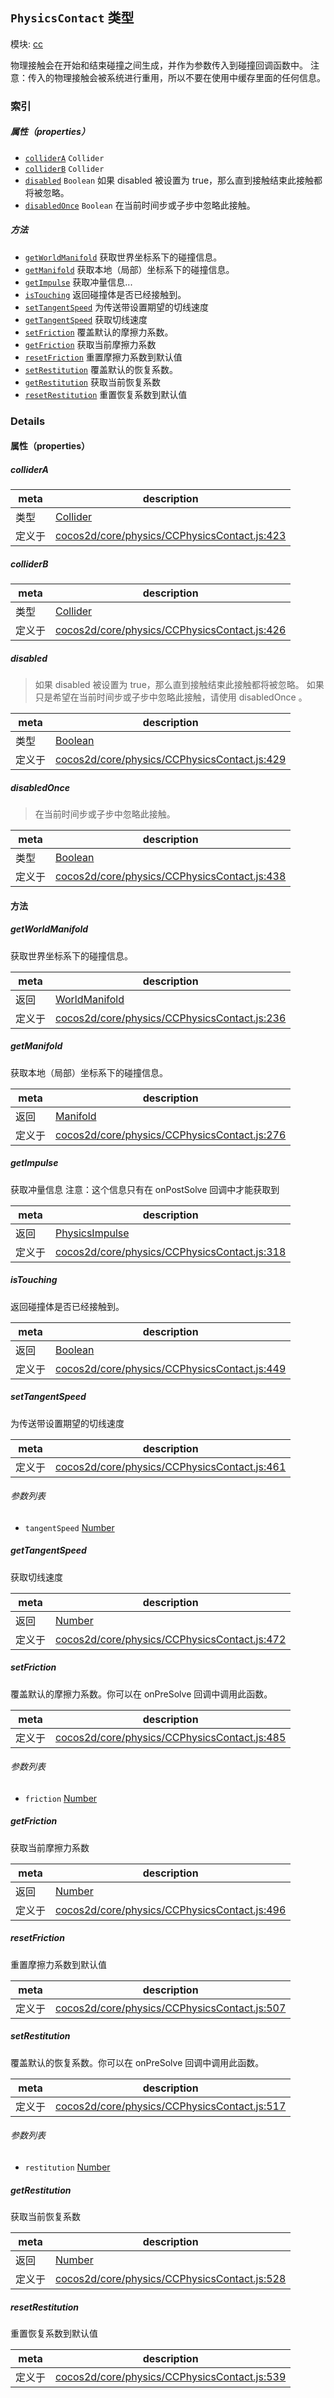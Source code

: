 ## `PhysicsContact` 类型



模块: [cc](../modules/cc.md)


物理接触会在开始和结束碰撞之间生成，并作为参数传入到碰撞回调函数中。
注意：传入的物理接触会被系统进行重用，所以不要在使用中缓存里面的任何信息。



### 索引

##### 属性（properties）

  - [`colliderA`](#collidera) `Collider` 
  - [`colliderB`](#colliderb) `Collider` 
  - [`disabled`](#disabled) `Boolean` 如果 disabled 被设置为 true，那么直到接触结束此接触都将被忽略。
  - [`disabledOnce`](#disabledonce) `Boolean` 在当前时间步或子步中忽略此接触。



##### 方法

  - [`getWorldManifold`](#getworldmanifold) 获取世界坐标系下的碰撞信息。
  - [`getManifold`](#getmanifold) 获取本地（局部）坐标系下的碰撞信息。
  - [`getImpulse`](#getimpulse) 获取冲量信息...
  - [`isTouching`](#istouching) 返回碰撞体是否已经接触到。
  - [`setTangentSpeed`](#settangentspeed) 为传送带设置期望的切线速度
  - [`getTangentSpeed`](#gettangentspeed) 获取切线速度
  - [`setFriction`](#setfriction) 覆盖默认的摩擦力系数。
  - [`getFriction`](#getfriction) 获取当前摩擦力系数
  - [`resetFriction`](#resetfriction) 重置摩擦力系数到默认值
  - [`setRestitution`](#setrestitution) 覆盖默认的恢复系数。
  - [`getRestitution`](#getrestitution) 获取当前恢复系数
  - [`resetRestitution`](#resetrestitution) 重置恢复系数到默认值



### Details


#### 属性（properties）


##### colliderA

> 

| meta | description |
|------|-------------|
| 类型 | <a href="../classes/Collider.html" class="crosslink">Collider</a> |
| 定义于 | [cocos2d/core/physics/CCPhysicsContact.js:423](https://github.com/cocos-creator/engine/blob/33d0b730a5a6ed8ad09bd24f16c009cf509ff90b/cocos2d/core/physics/CCPhysicsContact.js#L423) |



##### colliderB

> 

| meta | description |
|------|-------------|
| 类型 | <a href="../classes/Collider.html" class="crosslink">Collider</a> |
| 定义于 | [cocos2d/core/physics/CCPhysicsContact.js:426](https://github.com/cocos-creator/engine/blob/33d0b730a5a6ed8ad09bd24f16c009cf509ff90b/cocos2d/core/physics/CCPhysicsContact.js#L426) |



##### disabled

> 如果 disabled 被设置为 true，那么直到接触结束此接触都将被忽略。
如果只是希望在当前时间步或子步中忽略此接触，请使用 disabledOnce 。

| meta | description |
|------|-------------|
| 类型 | <a href="https://developer.mozilla.org/en/JavaScript/Reference/Global_Objects/Boolean" class="crosslink external" target="_blank">Boolean</a> |
| 定义于 | [cocos2d/core/physics/CCPhysicsContact.js:429](https://github.com/cocos-creator/engine/blob/33d0b730a5a6ed8ad09bd24f16c009cf509ff90b/cocos2d/core/physics/CCPhysicsContact.js#L429) |



##### disabledOnce

> 在当前时间步或子步中忽略此接触。

| meta | description |
|------|-------------|
| 类型 | <a href="https://developer.mozilla.org/en/JavaScript/Reference/Global_Objects/Boolean" class="crosslink external" target="_blank">Boolean</a> |
| 定义于 | [cocos2d/core/physics/CCPhysicsContact.js:438](https://github.com/cocos-creator/engine/blob/33d0b730a5a6ed8ad09bd24f16c009cf509ff90b/cocos2d/core/physics/CCPhysicsContact.js#L438) |






<!-- Method Block -->
#### 方法


##### getWorldManifold

获取世界坐标系下的碰撞信息。

| meta | description |
|------|-------------|
| 返回 | <a href="../classes/WorldManifold.html" class="crosslink">WorldManifold</a> 
| 定义于 | [cocos2d/core/physics/CCPhysicsContact.js:236](https://github.com/cocos-creator/engine/blob/33d0b730a5a6ed8ad09bd24f16c009cf509ff90b/cocos2d/core/physics/CCPhysicsContact.js#L236) |



##### getManifold

获取本地（局部）坐标系下的碰撞信息。

| meta | description |
|------|-------------|
| 返回 | <a href="../classes/Manifold.html" class="crosslink">Manifold</a> 
| 定义于 | [cocos2d/core/physics/CCPhysicsContact.js:276](https://github.com/cocos-creator/engine/blob/33d0b730a5a6ed8ad09bd24f16c009cf509ff90b/cocos2d/core/physics/CCPhysicsContact.js#L276) |



##### getImpulse

获取冲量信息
注意：这个信息只有在 onPostSolve 回调中才能获取到

| meta | description |
|------|-------------|
| 返回 | <a href="../classes/PhysicsImpulse.html" class="crosslink">PhysicsImpulse</a> 
| 定义于 | [cocos2d/core/physics/CCPhysicsContact.js:318](https://github.com/cocos-creator/engine/blob/33d0b730a5a6ed8ad09bd24f16c009cf509ff90b/cocos2d/core/physics/CCPhysicsContact.js#L318) |



##### isTouching

返回碰撞体是否已经接触到。

| meta | description |
|------|-------------|
| 返回 | <a href="https://developer.mozilla.org/en/JavaScript/Reference/Global_Objects/Boolean" class="crosslink external" target="_blank">Boolean</a> 
| 定义于 | [cocos2d/core/physics/CCPhysicsContact.js:449](https://github.com/cocos-creator/engine/blob/33d0b730a5a6ed8ad09bd24f16c009cf509ff90b/cocos2d/core/physics/CCPhysicsContact.js#L449) |



##### setTangentSpeed

为传送带设置期望的切线速度

| meta | description |
|------|-------------|
| 定义于 | [cocos2d/core/physics/CCPhysicsContact.js:461](https://github.com/cocos-creator/engine/blob/33d0b730a5a6ed8ad09bd24f16c009cf509ff90b/cocos2d/core/physics/CCPhysicsContact.js#L461) |

###### 参数列表
- `tangentSpeed` <a href="https://developer.mozilla.org/en/JavaScript/Reference/Global_Objects/Number" class="crosslink external" target="_blank">Number</a> 


##### getTangentSpeed

获取切线速度

| meta | description |
|------|-------------|
| 返回 | <a href="https://developer.mozilla.org/en/JavaScript/Reference/Global_Objects/Number" class="crosslink external" target="_blank">Number</a> 
| 定义于 | [cocos2d/core/physics/CCPhysicsContact.js:472](https://github.com/cocos-creator/engine/blob/33d0b730a5a6ed8ad09bd24f16c009cf509ff90b/cocos2d/core/physics/CCPhysicsContact.js#L472) |



##### setFriction

覆盖默认的摩擦力系数。你可以在 onPreSolve 回调中调用此函数。

| meta | description |
|------|-------------|
| 定义于 | [cocos2d/core/physics/CCPhysicsContact.js:485](https://github.com/cocos-creator/engine/blob/33d0b730a5a6ed8ad09bd24f16c009cf509ff90b/cocos2d/core/physics/CCPhysicsContact.js#L485) |

###### 参数列表
- `friction` <a href="https://developer.mozilla.org/en/JavaScript/Reference/Global_Objects/Number" class="crosslink external" target="_blank">Number</a> 


##### getFriction

获取当前摩擦力系数

| meta | description |
|------|-------------|
| 返回 | <a href="https://developer.mozilla.org/en/JavaScript/Reference/Global_Objects/Number" class="crosslink external" target="_blank">Number</a> 
| 定义于 | [cocos2d/core/physics/CCPhysicsContact.js:496](https://github.com/cocos-creator/engine/blob/33d0b730a5a6ed8ad09bd24f16c009cf509ff90b/cocos2d/core/physics/CCPhysicsContact.js#L496) |



##### resetFriction

重置摩擦力系数到默认值

| meta | description |
|------|-------------|
| 定义于 | [cocos2d/core/physics/CCPhysicsContact.js:507](https://github.com/cocos-creator/engine/blob/33d0b730a5a6ed8ad09bd24f16c009cf509ff90b/cocos2d/core/physics/CCPhysicsContact.js#L507) |



##### setRestitution

覆盖默认的恢复系数。你可以在 onPreSolve 回调中调用此函数。

| meta | description |
|------|-------------|
| 定义于 | [cocos2d/core/physics/CCPhysicsContact.js:517](https://github.com/cocos-creator/engine/blob/33d0b730a5a6ed8ad09bd24f16c009cf509ff90b/cocos2d/core/physics/CCPhysicsContact.js#L517) |

###### 参数列表
- `restitution` <a href="https://developer.mozilla.org/en/JavaScript/Reference/Global_Objects/Number" class="crosslink external" target="_blank">Number</a> 


##### getRestitution

获取当前恢复系数

| meta | description |
|------|-------------|
| 返回 | <a href="https://developer.mozilla.org/en/JavaScript/Reference/Global_Objects/Number" class="crosslink external" target="_blank">Number</a> 
| 定义于 | [cocos2d/core/physics/CCPhysicsContact.js:528](https://github.com/cocos-creator/engine/blob/33d0b730a5a6ed8ad09bd24f16c009cf509ff90b/cocos2d/core/physics/CCPhysicsContact.js#L528) |



##### resetRestitution

重置恢复系数到默认值

| meta | description |
|------|-------------|
| 定义于 | [cocos2d/core/physics/CCPhysicsContact.js:539](https://github.com/cocos-creator/engine/blob/33d0b730a5a6ed8ad09bd24f16c009cf509ff90b/cocos2d/core/physics/CCPhysicsContact.js#L539) |




